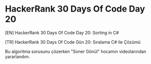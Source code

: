 # HackerRank 30 Days Of Code Day 20


[EN] HackerRank 30 Days Of Code Day 20: Sorting in C# 


[TR] HackerRank 30 Days Of Code Gün 20: Sıralama C# ile Çözümü


Bu algoritma sorusunu çözerken "Soner Gönül" hocamın videolarından yararlandım.
